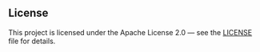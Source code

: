 ## License
This project is licensed under the Apache License 2.0 — see the [LICENSE](LICENSE) file for details.
